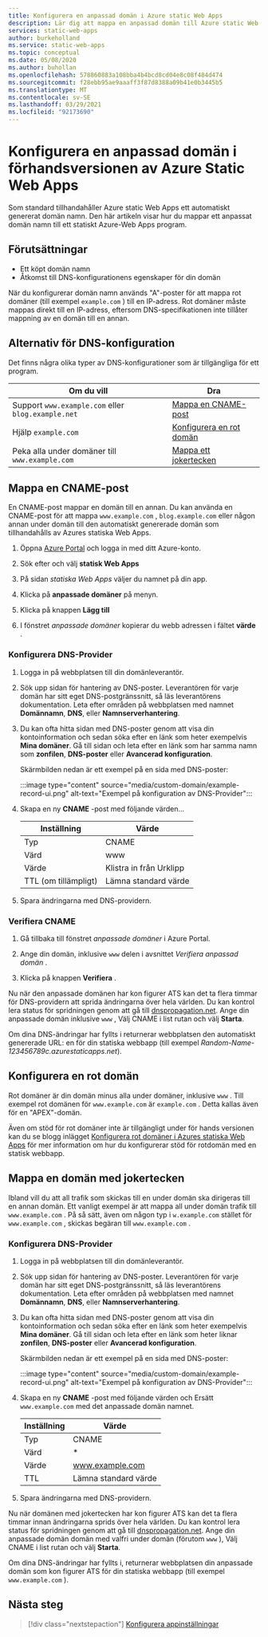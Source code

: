 ```yaml
---
title: Konfigurera en anpassad domän i Azure static Web Apps
description: Lär dig att mappa en anpassad domän till Azure static Web Apps
services: static-web-apps
author: burkeholland
ms.service: static-web-apps
ms.topic: conceptual
ms.date: 05/08/2020
ms.author: buhollan
ms.openlocfilehash: 578860883a108bba4b4bcd8cd04e8c08f484d474
ms.sourcegitcommit: f28ebb95ae9aaaff3f87d8388a09b41e0b3445b5
ms.translationtype: MT
ms.contentlocale: sv-SE
ms.lasthandoff: 03/29/2021
ms.locfileid: "92173690"
---
```

# <a name="setup-a-custom-domain-in-azure-static-web-apps-preview"></a>Konfigurera en anpassad domän i förhandsversionen av Azure Static Web Apps

Som standard tillhandahåller Azure static Web Apps ett automatiskt genererat domän namn. Den här artikeln visar hur du mappar ett anpassat domän namn till ett statiskt Azure-Web Apps program.

## <a name="prerequisites"></a>Förutsättningar

- Ett köpt domän namn
- Åtkomst till DNS-konfigurationens egenskaper för din domän

När du konfigurerar domän namn används "A"-poster för att mappa rot domäner (till exempel `example.com` ) till en IP-adress. Rot domäner måste mappas direkt till en IP-adress, eftersom DNS-specifikationen inte tillåter mappning av en domän till en annan.

## <a name="dns-configuration-options"></a>Alternativ för DNS-konfiguration

Det finns några olika typer av DNS-konfigurationer som är tillgängliga för ett program.

| Om du vill | Dra |
|--|--|
| Support `www.example.com` eller `blog.example.net` | [Mappa en CNAME-post](#map-a-cname-record) |
| Hjälp `example.com` | [Konfigurera en rot domän](#configure-a-root-domain) |
| Peka alla under domäner till `www.example.com` | [Mappa ett jokertecken](#map-a-wildcard-domain) |

## <a name="map-a-cname-record"></a>Mappa en CNAME-post

En CNAME-post mappar en domän till en annan. Du kan använda en CNAME-post för att mappa `www.example.com` , `blog.example.com` eller någon annan under domän till den automatiskt genererade domän som tillhandahålls av Azures statiska Web Apps.

1. Öppna [Azure Portal](https://portal.azure.com) och logga in med ditt Azure-konto.

1. Sök efter och välj **statisk Web Apps**

1. På sidan _statiska Web Apps_ väljer du namnet på din app.

1. Klicka på **anpassade domäner** på menyn.

1. Klicka på knappen **Lägg till**

1. I fönstret _anpassade domäner_ kopierar du webb adressen i fältet **värde** .

### <a name="configure-dns-provider"></a>Konfigurera DNS-Provider

1. Logga in på webbplatsen till din domänleverantör.

2. Sök upp sidan för hantering av DNS-poster. Leverantören för varje domän har sitt eget DNS-postgränssnitt, så läs leverantörens dokumentation. Leta efter områden på webbplatsen med namnet **Domännamn**, **DNS**, eller **Namnserverhantering**.

3. Du kan ofta hitta sidan med DNS-poster genom att visa din kontoinformation och sedan söka efter en länk som heter exempelvis **Mina domäner**. Gå till sidan och leta efter en länk som har samma namn som **zonfilen**, **DNS-poster** eller **Avancerad konfiguration**.

    Skärmbilden nedan är ett exempel på en sida med DNS-poster:

    :::image type="content" source="media/custom-domain/example-record-ui.png" alt-text="Exempel på konfiguration av DNS-Provider":::

4. Skapa en ny **CNAME** -post med följande värden...

    | Inställning             | Värde                     |
    | ------------------- | ------------------------- |
    | Typ                | CNAME                     |
    | Värd                | www                       |
    | Värde               | Klistra in från Urklipp |
    | TTL (om tillämpligt) | Lämna standard värde    |

5. Spara ändringarna med DNS-providern.

### <a name="validate-cname"></a>Verifiera CNAME

1. Gå tillbaka till fönstret _anpassade domäner_ i Azure Portal.

1. Ange din domän, inklusive `www` delen i avsnittet _Verifiera anpassad domän_ .

1. Klicka på knappen **Verifiera** .

Nu när den anpassade domänen har kon figurer ATS kan det ta flera timmar för DNS-providern att sprida ändringarna över hela världen. Du kan kontrol lera status för spridningen genom att gå till [dnspropagation.net](https://dnspropagation.net). Ange din anpassade domän inklusive `www` , Välj CNAME i list rutan och välj **Starta**.

Om dina DNS-ändringar har fyllts i returnerar webbplatsen den automatiskt genererade URL: en för din statiska webbapp (till exempel _Random-Name-123456789c.azurestaticapps.net_).

## <a name="configure-a-root-domain"></a>Konfigurera en rot domän

Rot domäner är din domän minus alla under domäner, inklusive `www` . Till exempel rot domänen för `www.example.com` är `example.com` . Detta kallas även för en "APEX"-domän.

Även om stöd för rot domäner inte är tillgängligt under för hands versionen kan du se blogg inlägget [Konfigurera rot domäner i Azures statiska Web Apps](https://burkeholland.github.io/posts/static-app-root-domain) för mer information om hur du konfigurerar stöd för rotdomän med en statisk webbapp.

## <a name="map-a-wildcard-domain"></a>Mappa en domän med jokertecken

Ibland vill du att all trafik som skickas till en under domän ska dirigeras till en annan domän. Ett vanligt exempel är att mappa all under domän trafik till `www.example.com` . På så sätt, även om någon typ i `w.example.com` stället för `www.example.com` , skickas begäran till `www.example.com` .

### <a name="configure-dns-provider"></a>Konfigurera DNS-Provider

1. Logga in på webbplatsen till din domänleverantör.

2. Sök upp sidan för hantering av DNS-poster. Leverantören för varje domän har sitt eget DNS-postgränssnitt, så läs leverantörens dokumentation. Leta efter områden på webbplatsen med namnet **Domännamn**, **DNS**, eller **Namnserverhantering**.

3. Du kan ofta hitta sidan med DNS-poster genom att visa din kontoinformation och sedan söka efter en länk som heter exempelvis **Mina domäner**. Gå till sidan och leta efter en länk som heter liknar **zonfilen**, **DNS-poster** eller **Avancerad konfiguration**.

    Skärmbilden nedan är ett exempel på en sida med DNS-poster:

    :::image type="content" source="media/custom-domain/example-record-ui.png" alt-text="Exempel på konfiguration av DNS-Provider":::

4. Skapa en ny **CNAME** -post med följande värden och Ersätt `www.example.com` med det anpassade domän namnet.

    | Inställning | Värde                  |
    | ------- | ---------------------- |
    | Typ    | CNAME                  |
    | Värd    | \*                     |
    | Värde   | www.example.com        |
    | TTL     | Lämna standard värde |

5. Spara ändringarna med DNS-providern.

Nu när domänen med jokertecken har kon figurer ATS kan det ta flera timmar innan ändringarna sprids över hela världen. Du kan kontrol lera status för spridningen genom att gå till [dnspropagation.net](https://dnspropagation.net). Ange din anpassade domän domän med valfri under domän (förutom `www` ), Välj CNAME i list rutan och välj **Starta**.

Om dina DNS-ändringar har fyllts i, returnerar webbplatsen din anpassade domän som kon figurer ATS för din statiska webbapp (till exempel `www.example.com` ).

## <a name="next-steps"></a>Nästa steg

> [!div class="nextstepaction"]
> [Konfigurera appinställningar](application-settings.md)
